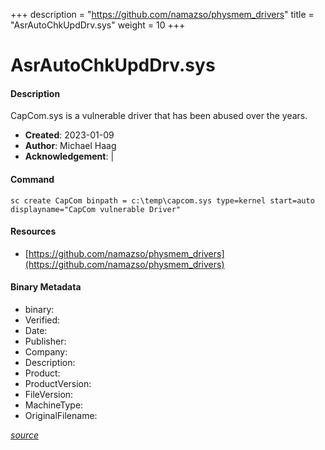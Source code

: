 +++
description = "https://github.com/namazso/physmem_drivers"
title = "AsrAutoChkUpdDrv.sys"
weight = 10
+++

# AsrAutoChkUpdDrv.sys

#### Description

CapCom.sys is a vulnerable driver that has been abused over the years.

- **Created**: 2023-01-09
- **Author**: Michael Haag
- **Acknowledgement**:  | [](https://twitter.com/)

#### Command

```
sc create CapCom binpath = c:\temp\capcom.sys type=kernel start=auto displayname="CapCom vulnerable Driver"
```

#### Resources


* [https://github.com/namazso/physmem_drivers](https://github.com/namazso/physmem_drivers)



#### Binary Metadata

- binary: 
- Verified: 
- Date: 
- Publisher: 
- Company: 
- Description: 
- Product: 
- ProductVersion: 
- FileVersion: 
- MachineType: 
- OriginalFilename: 

[*source*](https://github.com/magicsword-io/LOLDrivers/tree/main/yaml/asrautochkupddrv.sys.yml)